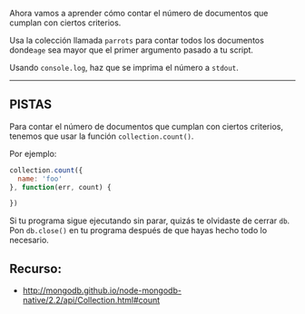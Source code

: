 Ahora vamos a aprender cómo contar el número de documentos
que cumplan con ciertos criterios.

Usa la colección llamada `parrots` para contar todos los
documentos donde`age` sea mayor que el primer argumento pasado
a tu script.

Usando `console.log`, haz que se imprima el número a `stdout`.

-----------------------------------------------------------
## PISTAS

Para contar el número de documentos que cumplan con ciertos criterios,
tenemos que usar la función `collection.count()`.

Por ejemplo:

```js
collection.count({
  name: 'foo'
}, function(err, count) {

})
```

Si tu programa sigue ejecutando sin parar, quizás te olvidaste de cerrar `db`.
Pon `db.close()` en tu programa después de que hayas hecho todo lo necesario.

## Recurso:
* http://mongodb.github.io/node-mongodb-native/2.2/api/Collection.html#count
